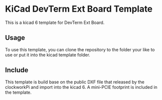 # KiCad DevTerm Ext Board Template
 This is a kicad 6 template for DevTerm Ext Board.
## Usage
To use this template, you can clone the repository to the folder your like to use or put it into the kicad template folder.
## Include
This template is build base on the public DXF file that released by the clockworkPi and import into the kicad 6. A mini-PCIE footprint is included in the template.